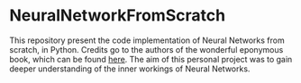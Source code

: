 # NeuralNetworkFromScratch

This repository present the code implementation of Neural Networks from scratch, in Python. 
Credits go to the authors of the wonderful eponymous book, which can be found [here](https://nnfs.io/ "NNFS").
The aim of this personal project was to gain deeper understanding of the inner workings of Neural Networks.
